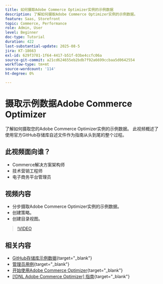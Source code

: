```yaml
---
title: 如何摄取Adobe Commerce Optimizer实例的示例数据
description: 了解如何摄取Adobe Commerce Optimizer实例的示例数据。
feature: Saas, Storefront
topic: Commerce, Performance
role: Admin, User
level: Beginner
doc-type: Tutorial
duration: 422
last-substantial-update: 2025-08-5
jira: KT-18663
exl-id: 629f3781-1f64-4417-b51f-03be4ccfc06a
source-git-commit: a21cd624655eb2bdb7f92a6699ccbaa5d0642554
workflow-type: tm+mt
source-wordcount: '114'
ht-degree: 0%

---
```


# 摄取示例数据Adobe Commerce Optimizer

了解如何摄取您的Adobe Commerce Optimizer实例的示例数据。 此视频概述了使用官方GitHub存储库自述文件作为指南从头到尾的整个过程。

## 此视频面向谁？

* Commerce解决方案架构师
* 技术营销工程师
* 电子商务平台管理员

## 视频内容

* 分步摄取Adobe Commerce Optimizer实例的示例数据。
* 创建策略。
* 创建目录视图。

>[!VIDEO](https://video.tv.adobe.com/v/3470484?learn=on&enablevpops&captions=chi_hans)

## 相关内容

* [GitHub存储库示例数据](https://github.com/adobe-commerce/aco-sample-catalog-data-ingestion){target="_blank"}
* [管理员用例](https://experienceleague.adobe.com/zh-hans/docs/commerce/optimizer/use-case/admin-use-case){target="_blank"}
* [开始使用Adobe Commerce Optimizer](https://experienceleague.adobe.com/zh-hans/docs/commerce/optimizer/get-started){target="_blank"}
* [[!DNL Adobe Commerce Optimizer] 指南](https://experienceleague.adobe.com/zh-hans/docs/commerce/optimizer/overview){target="_blank"}
